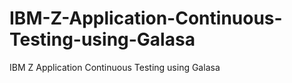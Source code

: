 # IBM-Z-Application-Continuous-Testing-using-Galasa
IBM Z Application Continuous Testing using Galasa
